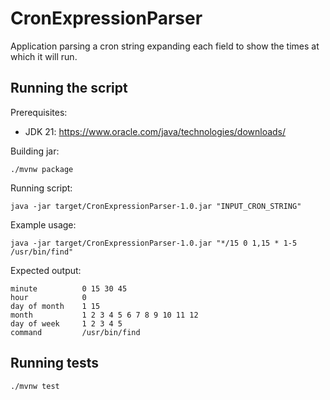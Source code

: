 # CronExpressionParser

Application parsing a cron string expanding each field to show the times at which it will run.

## Running the script

Prerequisites:
* JDK 21: https://www.oracle.com/java/technologies/downloads/

Building jar:
```
./mvnw package
```

Running script:
```
java -jar target/CronExpressionParser-1.0.jar "INPUT_CRON_STRING"
```

Example usage:
```
java -jar target/CronExpressionParser-1.0.jar "*/15 0 1,15 * 1-5 /usr/bin/find"
```

Expected output:
```
minute          0 15 30 45
hour            0
day of month    1 15
month           1 2 3 4 5 6 7 8 9 10 11 12
day of week     1 2 3 4 5
command         /usr/bin/find
```

## Running tests
```
./mvnw test
```